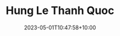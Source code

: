 ---
title: "Hung Le Thanh Quoc"
date: 2023-05-01T10:47:58+10:00
image: "assets/img/team/guy-1-circ.png"
jobtitle: "VinUni RA"
collaboration: student
linkedinurl: "https://www.linkedin.com/"
url: "https://www.khoadoan.me/team"
areas: NLP/LLM
promoted: true
faculty: false
research_assistant: false
urop_assistant: true
phd_student: false
weight: 504
current: true
---